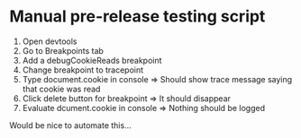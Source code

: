 # Manual pre-release testing script

1) Open devtools
2) Go to Breakpoints tab
3) Add a debugCookieReads breakpoint
4) Change breakpoint to tracepoint
5) Type document.cookie in console
=> Should show trace message saying that cookie was read
6) Click delete button for breakpoint
=> It should disappear
7) Evaluate dcument.cookie in console
=> Nothing should be logged

Would be nice to automate this...